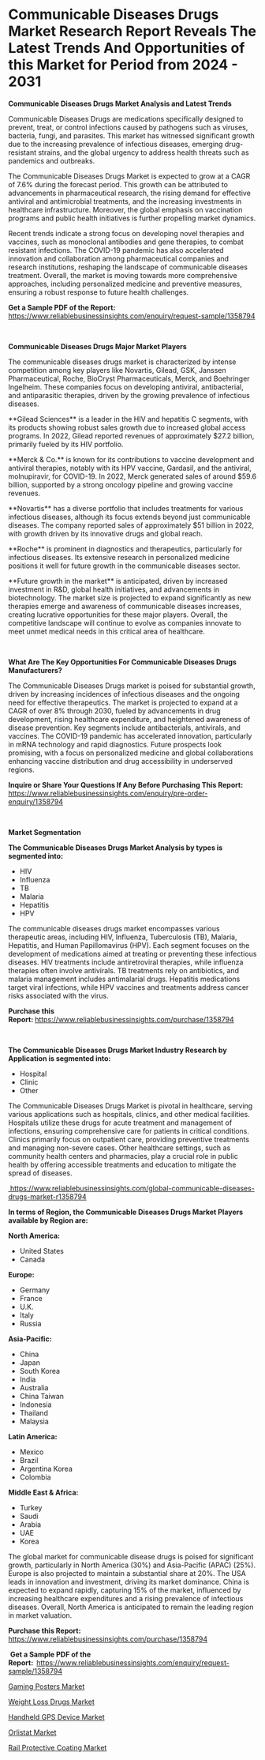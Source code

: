 <p><h1>Communicable Diseases Drugs Market Research Report Reveals The Latest Trends And Opportunities of this Market for Period from 2024 - 2031</h1></p><p><strong>Communicable Diseases Drugs Market Analysis and Latest Trends</strong></p>
<p><p>Communicable Diseases Drugs are medications specifically designed to prevent, treat, or control infections caused by pathogens such as viruses, bacteria, fungi, and parasites. This market has witnessed significant growth due to the increasing prevalence of infectious diseases, emerging drug-resistant strains, and the global urgency to address health threats such as pandemics and outbreaks.</p><p>The Communicable Diseases Drugs Market is expected to grow at a CAGR of 7.6% during the forecast period. This growth can be attributed to advancements in pharmaceutical research, the rising demand for effective antiviral and antimicrobial treatments, and the increasing investments in healthcare infrastructure. Moreover, the global emphasis on vaccination programs and public health initiatives is further propelling market dynamics.</p><p>Recent trends indicate a strong focus on developing novel therapies and vaccines, such as monoclonal antibodies and gene therapies, to combat resistant infections. The COVID-19 pandemic has also accelerated innovation and collaboration among pharmaceutical companies and research institutions, reshaping the landscape of communicable diseases treatment. Overall, the market is moving towards more comprehensive approaches, including personalized medicine and preventive measures, ensuring a robust response to future health challenges.</p></p>
<p><strong>Get a Sample PDF of the Report:&nbsp;</strong> <a href="https://www.reliablebusinessinsights.com/enquiry/request-sample/1358794?utm_campaign=113&utm_medium=2&utm_source=Github&utm_content=ia&utm_term=05122024&utm_id=communicable-diseases-drugs">https://www.reliablebusinessinsights.com/enquiry/request-sample/1358794</a></p>
<p>&nbsp;</p>
<p><strong>Communicable Diseases Drugs Major Market Players</strong></p>
<p><p>The communicable diseases drugs market is characterized by intense competition among key players like Novartis, Gilead, GSK, Janssen Pharmaceutical, Roche, BioCryst Pharmaceuticals, Merck, and Boehringer Ingelheim. These companies focus on developing antiviral, antibacterial, and antiparasitic therapies, driven by the growing prevalence of infectious diseases.</p><p>**Gilead Sciences** is a leader in the HIV and hepatitis C segments, with its products showing robust sales growth due to increased global access programs. In 2022, Gilead reported revenues of approximately $27.2 billion, primarily fueled by its HIV portfolio.</p><p>**Merck & Co.** is known for its contributions to vaccine development and antiviral therapies, notably with its HPV vaccine, Gardasil, and the antiviral, molnupiravir, for COVID-19. In 2022, Merck generated sales of around $59.6 billion, supported by a strong oncology pipeline and growing vaccine revenues.</p><p>**Novartis** has a diverse portfolio that includes treatments for various infectious diseases, although its focus extends beyond just communicable diseases. The company reported sales of approximately $51 billion in 2022, with growth driven by its innovative drugs and global reach.</p><p>**Roche** is prominent in diagnostics and therapeutics, particularly for infectious diseases. Its extensive research in personalized medicine positions it well for future growth in the communicable diseases sector.</p><p>**Future growth in the market** is anticipated, driven by increased investment in R&D, global health initiatives, and advancements in biotechnology. The market size is projected to expand significantly as new therapies emerge and awareness of communicable diseases increases, creating lucrative opportunities for these major players. Overall, the competitive landscape will continue to evolve as companies innovate to meet unmet medical needs in this critical area of healthcare.</p></p>
<p>&nbsp;</p>
<p><strong>What Are The Key Opportunities For Communicable Diseases Drugs Manufacturers?</strong></p>
<p><p>The Communicable Diseases Drugs market is poised for substantial growth, driven by increasing incidences of infectious diseases and the ongoing need for effective therapeutics. The market is projected to expand at a CAGR of over 8% through 2030, fueled by advancements in drug development, rising healthcare expenditure, and heightened awareness of disease prevention. Key segments include antibacterials, antivirals, and vaccines. The COVID-19 pandemic has accelerated innovation, particularly in mRNA technology and rapid diagnostics. Future prospects look promising, with a focus on personalized medicine and global collaborations enhancing vaccine distribution and drug accessibility in underserved regions.</p></p>
<p><strong>Inquire or Share Your Questions If Any Before Purchasing This Report:</strong> <a href="https://www.reliablebusinessinsights.com/enquiry/pre-order-enquiry/1358794?utm_campaign=113&utm_medium=2&utm_source=Github&utm_content=ia&utm_term=05122024&utm_id=communicable-diseases-drugs">https://www.reliablebusinessinsights.com/enquiry/pre-order-enquiry/1358794</a></p>
<p>&nbsp;</p>
<p><strong>Market Segmentation</strong></p>
<p><strong>The Communicable Diseases Drugs Market Analysis by types is segmented into:</strong></p>
<p><ul><li>HIV</li><li>Influenza</li><li>TB</li><li>Malaria</li><li>Hepatitis</li><li>HPV</li></ul></p>
<p><p>The communicable diseases drugs market encompasses various therapeutic areas, including HIV, Influenza, Tuberculosis (TB), Malaria, Hepatitis, and Human Papillomavirus (HPV). Each segment focuses on the development of medications aimed at treating or preventing these infectious diseases. HIV treatments include antiretroviral therapies, while influenza therapies often involve antivirals. TB treatments rely on antibiotics, and malaria management includes antimalarial drugs. Hepatitis medications target viral infections, while HPV vaccines and treatments address cancer risks associated with the virus.</p></p>
<p><strong>Purchase this Report:&nbsp;</strong><a href="https://www.reliablebusinessinsights.com/purchase/1358794?utm_campaign=113&utm_medium=2&utm_source=Github&utm_content=ia&utm_term=05122024&utm_id=communicable-diseases-drugs">https://www.reliablebusinessinsights.com/purchase/1358794</a></p>
<p>&nbsp;</p>
<p><strong>The Communicable Diseases Drugs Market Industry Research by Application is segmented into:</strong></p>
<p><ul><li>Hospital</li><li>Clinic</li><li>Other</li></ul></p>
<p><p>The Communicable Diseases Drugs Market is pivotal in healthcare, serving various applications such as hospitals, clinics, and other medical facilities. Hospitals utilize these drugs for acute treatment and management of infections, ensuring comprehensive care for patients in critical conditions. Clinics primarily focus on outpatient care, providing preventive treatments and managing non-severe cases. Other healthcare settings, such as community health centers and pharmacies, play a crucial role in public health by offering accessible treatments and education to mitigate the spread of diseases.</p></p>
<p><a href="https://www.reliablebusinessinsights.com/global-communicable-diseases-drugs-market-r1358794?utm_campaign=113&utm_medium=2&utm_source=Github&utm_content=ia&utm_term=05122024&utm_id=communicable-diseases-drugs">&nbsp;https://www.reliablebusinessinsights.com/global-communicable-diseases-drugs-market-r1358794</a></p>
<p><strong>In terms of Region, the Communicable Diseases Drugs Market Players available by Region are:</strong></p>
<p>
    <p> <strong> North America: </strong>
        <ul>
            <li>United States</li>
            <li>Canada</li>
        </ul>
        </p> 
    <p> <strong> Europe: </strong>
        <ul>
            <li>Germany</li>
            <li>France</li>
            <li>U.K.</li>
            <li>Italy</li>
            <li>Russia</li>
        </ul>
        </p> 
    <p> <strong> Asia-Pacific: </strong>
        <ul>
            <li>China</li>
            <li>Japan</li>
            <li>South Korea</li>
            <li>India</li>
            <li>Australia</li>
            <li>China Taiwan</li>
            <li>Indonesia</li>
            <li>Thailand</li>
            <li>Malaysia</li>
        </ul>
        </p> 
    <p> <strong> Latin America: </strong>
        <ul>
            <li>Mexico</li>
            <li>Brazil</li>
            <li>Argentina Korea</li>
            <li>Colombia</li>
        </ul>
        </p> 
    <p> <strong> Middle East & Africa: </strong>
        <ul>
            <li>Turkey</li>
            <li>Saudi</li>
            <li>Arabia</li>
            <li>UAE</li>
            <li>Korea</li>
        </ul>
    </p>
    </p>
<p><p>The global market for communicable disease drugs is poised for significant growth, particularly in North America (30%) and Asia-Pacific (APAC) (25%). Europe is also projected to maintain a substantial share at 20%. The USA leads in innovation and investment, driving its market dominance. China is expected to expand rapidly, capturing 15% of the market, influenced by increasing healthcare expenditures and a rising prevalence of infectious diseases. Overall, North America is anticipated to remain the leading region in market valuation.</p></p>
<p><strong>Purchase this Report: </strong><a href="https://www.reliablebusinessinsights.com/purchase/1358794?utm_campaign=113&utm_medium=2&utm_source=Github&utm_content=ia&utm_term=05122024&utm_id=communicable-diseases-drugs">https://www.reliablebusinessinsights.com/purchase/1358794</a></p>
<p>&nbsp;<strong>Get a Sample PDF of the Report:&nbsp;&nbsp;</strong><a href="https://www.reliablebusinessinsights.com/enquiry/request-sample/1358794?utm_campaign=113&utm_medium=2&utm_source=Github&utm_content=ia&utm_term=05122024&utm_id=communicable-diseases-drugs">https://www.reliablebusinessinsights.com/enquiry/request-sample/1358794</a></p>
<p><strong></strong></p>
<p><p><a href="https://issuu.com/reportprime-2/docs/gaming-posters-market-size-2030.pptx?utm_campaign=113&utm_medium=2&utm_source=Github&utm_content=ia&utm_term=05122024&utm_id=communicable-diseases-drugs">Gaming Posters Market</a></p><p><a href="https://www.linkedin.com/pulse/weight-loss-drugs-market-growth-forecast-global-analysis-uwmne?utm_campaign=113&utm_medium=2&utm_source=Github&utm_content=ia&utm_term=05122024&utm_id=communicable-diseases-drugs">Weight Loss Drugs Market</a></p><p><a href="https://www.linkedin.com/pulse/handheld-gps-device-market-size-analysis-2024-2031-deployment-9fakf?utm_campaign=113&utm_medium=2&utm_source=Github&utm_content=ia&utm_term=05122024&utm_id=communicable-diseases-drugs">Handheld GPS Device Market</a></p><p><a href="https://www.linkedin.com/pulse/data-global-orlistat-markets-share-size-growth-opportunity-c7xce?utm_campaign=113&utm_medium=2&utm_source=Github&utm_content=ia&utm_term=05122024&utm_id=communicable-diseases-drugs">Orlistat Market</a></p><p><a href="https://issuu.com/reportprime-2/docs/rail-protective-coating-market-size-2030.pptx?utm_campaign=113&utm_medium=2&utm_source=Github&utm_content=ia&utm_term=05122024&utm_id=communicable-diseases-drugs">Rail Protective Coating Market</a></p></p>